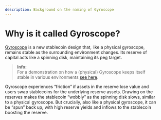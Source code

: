```yaml
---
description: Background on the naming of Gyroscope
---
```


# Why is it called Gyroscope?

[Gyroscope](http://gyro.finance/) is a new stablecoin design that, like a physical gyroscope, remains stable as the surrounding environment changes. Its reserve of capital acts like a spinning disk, maintaining its peg target.

> **Info:**  
> For a demonstration on how a (physical) Gyroscope keeps itself stable in various environments [see here](https://www.youtube.com/watch?v=p9zhP9Bnx-k).

Gyroscope experiences “friction” if assets in the reserve lose value and users swap stablecoins for the underlying reserve assets. Drawing on the reserves makes the stablecoin “wobbly” as the spinning disk slows, similar to a physical gyroscope. But crucially, also like a physical gyroscope, it can be “spun” back up, with high reserve yields and inflows to the stablecoin boosting the reserve.
